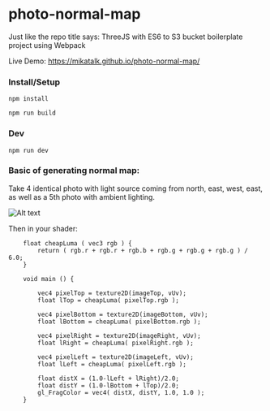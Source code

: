 # photo-normal-map
Just like the repo title says: ThreeJS with ES6 to S3 bucket boilerplate project using Webpack

Live Demo: https://mikatalk.github.io/photo-normal-map/

### Install/Setup
`npm install`

`npm run build`

### Dev
`npm run dev`

### Basic of generating normal map:
Take 4 identical photo with light source coming from north, east, west, east, as well as a 5th photo with ambient lighting.

![Alt text](https://pbs.twimg.com/media/CqXnkXNUkAI39wW.jpg "Example")

Then in your shader:
```
    float cheapLuma ( vec3 rgb ) {
        return ( rgb.r + rgb.r + rgb.b + rgb.g + rgb.g + rgb.g ) / 6.0;
    }

    void main () {

        vec4 pixelTop = texture2D(imageTop, vUv);
        float lTop = cheapLuma( pixelTop.rgb );
        
        vec4 pixelBottom = texture2D(imageBottom, vUv);
        float lBottom = cheapLuma( pixelBottom.rgb );

        vec4 pixelRight = texture2D(imageRight, vUv);
        float lRight = cheapLuma( pixelRight.rgb );
        
        vec4 pixelLeft = texture2D(imageLeft, vUv);
        float lLeft = cheapLuma( pixelLeft.rgb );

        float distX = (1.0-lLeft + lRight)/2.0; 
        float distY = (1.0-lBottom + lTop)/2.0; 
        gl_FragColor = vec4( distX, distY, 1.0, 1.0 );
    }
```

